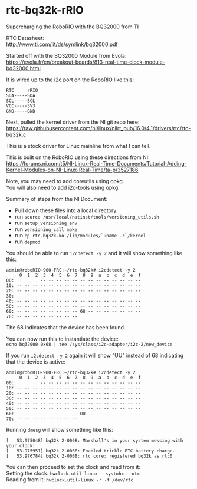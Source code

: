# rtc-bq32k-rRIO
Supercharging the RoboRIO with the BQ32000 from TI

RTC Datasheet:  
http://www.ti.com/lit/ds/symlink/bq32000.pdf

Started off with the BQ32000 Module from Evola:  
https://evola.fr/en/breakout-boards/813-real-time-clock-module-bq32000.html

It is wired up to the i2c port on the RoboRIO like this:  
```
RTC     rRIO  
SDA-----SDA  
SCL-----SCL  
VCC-----3V3  
GND-----GND  
```

Next, pulled the kernel driver from the NI git repo here:  
https://raw.githubusercontent.com/ni/linux/nilrt_pub/16.0/4.1/drivers/rtc/rtc-bq32k.c

This is a stock driver for Linux mainline from what I can tell.

This is built on the RoboRIO using these directions from NI:  
https://forums.ni.com/t5/NI-Linux-Real-Time-Documents/Tutorial-Adding-Kernel-Modules-on-NI-Linux-Real-Time/ta-p/3527186

Note, you may need to add coreutils using opkg.  
You will also need to add i2c-tools using opkg.

Summary of steps from the NI Document: 
- Pull down these files into a local directory.
- run ```source /usr/local/natinst/tools/versioning_utils.sh```
- run ```setup_versioning_env```
- run ```versioning_call make```
- run ```cp rtc-bq32k.ko /lib/modules/`uname -r`/kernel```
- run ```depmod```

You should be able to run ```i2cdetect -y 2``` and it will show something like this:  
```
admin@roboRIO-900-FRC:~/rtc-bq32k# i2cdetect -y 2  
     0  1  2  3  4  5  6  7  8  9  a  b  c  d  e  f  
00:          -- -- -- -- -- -- -- -- -- -- -- -- --  
10: -- -- -- -- -- -- -- -- -- -- -- -- -- -- -- --  
20: -- -- -- -- -- -- -- -- -- -- -- -- -- -- -- --  
30: -- -- -- -- -- -- -- -- -- -- -- -- -- -- -- --  
40: -- -- -- -- -- -- -- -- -- -- -- -- -- -- -- --  
50: -- -- -- -- -- -- -- -- -- -- -- -- -- -- -- --  
60: -- -- -- -- -- -- -- -- 68 -- -- -- -- -- -- --  
70: -- -- -- -- -- -- -- --                          
```

The 68 indicates that the device has been found.

You can now run this to instantiate the device:  
```echo bq32000 0x68 | tee /sys/class/i2c-adapter/i2c-2/new_device```

If you run ```i2cdetect -y 2``` again it will show "UU" instead of 68 indicating that the device is active:
```
admin@roboRIO-900-FRC:~/rtc-bq32k# i2cdetect -y 2  
     0  1  2  3  4  5  6  7  8  9  a  b  c  d  e  f  
00:          -- -- -- -- -- -- -- -- -- -- -- -- --  
10: -- -- -- -- -- -- -- -- -- -- -- -- -- -- -- --  
20: -- -- -- -- -- -- -- -- -- -- -- -- -- -- -- --  
30: -- -- -- -- -- -- -- -- -- -- -- -- -- -- -- --  
40: -- -- -- -- -- -- -- -- -- -- -- -- -- -- -- --  
50: -- -- -- -- -- -- -- -- -- -- -- -- -- -- -- --  
60: -- -- -- -- -- -- -- -- UU -- -- -- -- -- -- --  
70: -- -- -- -- -- -- -- --                          
```

Running ```dmesg``` will show something like this:  
```
[   53.975048] bq32k 2-0068: Marshall's in your system messing with your clock!  
[   53.975951] bq32k 2-0068: Enabled trickle RTC battery charge.  
[   53.976784] bq32k 2-0068: rtc core: registered bq32k as rtc0  
```

You can then proceed to set the clock and read from it:  
Setting the clock: ```hwclock.util-linux --systohc --utc```  
Reading from it: ```hwclock.util-linux -r -f /dev/rtc```
